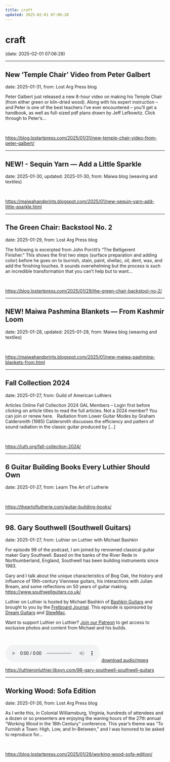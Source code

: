 ```yaml
---
title: craft
updated: 2025-02-01 07:06:28
---
```


# craft

(date: 2025-02-01 07:06:28)

---

## New ‘Temple Chair’ Video from Peter Galbert

date: 2025-01-31, from: Lost Arg Press blog

Peter Galbert just released a new 8-hour video on making his Temple Chair (from either green or kiln-dried wood). Along with his expert instruction – and Peter is one of the best teachers I&#8217;ve ever encountered – you&#8217;ll get a handbook, as well as full-sized pdf plans drawn by Jeff Lefkowitz. Click through to Peter&#8217;s... 

<br> 

<https://blog.lostartpress.com/2025/01/31/new-temple-chair-video-from-peter-galbert/>

---

## NEW! - Sequin Yarn — Add a Little Sparkle

date: 2025-01-30, updated: 2025-01-30, from: Maiwa blog (weaving and textiles)

 

<br> 

<https://maiwahandprints.blogspot.com/2025/01/new-sequin-yarn-add-little-sparkle.html>

---

## The Green Chair: Backstool No. 2

date: 2025-01-29, from: Lost Arg Press blog

The following is excerpted from John Porritt’s “The Belligerent Finisher.”&#160;This shows the first two steps (surface preparation and adding color) before he goes on to burnish, stain, paint, shellac, oil, dent, wax, and add the finishing touches. It sounds overwhelming but the process is such an incredible transformation that you can&#8217;t help but to want... 

<br> 

<https://blog.lostartpress.com/2025/01/29/the-green-chair-backstool-no-2/>

---

## NEW! Maiwa Pashmina Blankets — From Kashmir Loom

date: 2025-01-28, updated: 2025-01-28, from: Maiwa blog (weaving and textiles)

 

<br> 

<https://maiwahandprints.blogspot.com/2025/01/new-maiwa-pashmina-blankets-from.html>

---

## Fall Collection 2024

date: 2025-01-27, from: Guild of American Luthiers

Articles Online Fall Collection 2024 GAL Members – Login first before clicking on article titles to read the full articles. Not a 2024 member? You can join or renew here. &#160; Radiation from Lower Guitar Modes by Graham Caldersmith (1985) Caldersmith discusses the efficiency and pattern of sound radiation in the classic guitar produced by [&#8230;] 

<br> 

<https://luth.org/fall-collection-2024/>

---

## 6 Guitar Building Books Every Luthier Should Own

date: 2025-01-27, from: Learn The Art of Lutherie

 

<br> 

<https://theartoflutherie.com/guitar-building-books/>

---

## 98. Gary Southwell (Southwell Guitars)

date: 2025-01-27, from: Luthier on Luthier with Michael Bashkin

<p>For episode 98 of the podcast, I am joined by renowned classical guitar maker Gary Southwell. Based on the banks of the River Rede in Northumberland, England, Southwell has been building instruments since 1983.</p> <p>Gary and I talk about the unique characteristics of Bog Oak, the history and influence of 19th-century Viennese guitars, his interactions with Julian Bream, and some reflections on 50 years of guitar making.  <a id="m_-8465095884816533876LPlnk" href= "https://www.southwellguitars.co.uk/" target="_blank" rel= "noopener" data-saferedirecturl= "https://www.google.com/url?q=https://www.southwellguitars.co.uk/&source=gmail&ust=1738082931876000&usg=AOvVaw0eJoD2-LQjy7aqIVbZ4fOS"> https://www.southwellguitars.<wbr />co.uk/</a></p> <p>Luthier on Luthier is hosted by Michael Bashkin of <a href= "https://www.bashkinguitars.com">Bashkin Guitars</a> and brought to you by the <a href= "https://shop.fretboardjournal.com/products/fretboard-journal-annual-subscription"> Fretboard Journal</a>. This episode is sponsored by <a href= "https://www.dreamguitars.com/">Dream Guitars</a> and <a href= "https://www.stewmac.com/?irclickid=VA-TmuXZ%3AxyPUn0Ut-05ZTupUkHUPAzGE2bmy00&utm_source=3755630&utm_medium=Impact&utm_campaign=3755630&utm_content=Online%20Tracking%20Link_1303370&irgwc=1&partner=Fretboard%20Journal&mpid=3755630&group="> StewMac</a>.</p> <p>Want to support Luthier on Luthier? <a href= "https://www.patreon.com/luthieronluthier">Join our Patreon</a> to get access to exclusive photos and content from Michael and his builds.</p> <p> </p> 

<audio crossorigin="anonymous" controls="controls">
<source type="audio/mpeg" src="https://traffic.libsyn.com/secure/luthieronluthier/LOL98.mp3?dest-id=480616"></source>
</audio> <a href="https://traffic.libsyn.com/secure/luthieronluthier/LOL98.mp3?dest-id=480616" target="_blank">download audio/mpeg</a><br> 

<https://luthieronluthier.libsyn.com/98-gary-southwell-southwell-guitars>

---

## Working Wood: Sofa Edition

date: 2025-01-26, from: Lost Arg Press blog

As I write this, in Colonial Williamsburg, Virginia, hundreds of attendees and a dozen or so presenters are enjoying the waning hours of the 27th annual &#8220;Working Wood in the 18th Century&#8221; conference. This year&#8217;s theme was &#8220;To Furnish a Town: High, Low, and In-Between,&#8221; and I was honored to be asked to reproduce for... 

<br> 

<https://blog.lostartpress.com/2025/01/26/working-wood-sofa-edition/>

